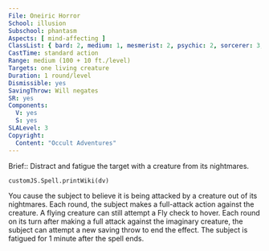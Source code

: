 ```yaml
---
File: Oneiric Horror
School: illusion
Subschool: phantasm
Aspects: [ mind-affecting ]
ClassList: { bard: 2, medium: 1, mesmerist: 2, psychic: 2, sorcerer: 3, wizard: 3 }
CastTime: standard action
Range: medium (100 + 10 ft./level)
Targets: one living creature
Duration: 1 round/level
Dismissible: yes
SavingThrow: Will negates
SR: yes
Components:
  V: yes
  S: yes
SLALevel: 3
Copyright:
  Content: "Occult Adventures"
---
```

Brief:: Distract and fatigue the target with a creature from its nightmares.

```dataviewjs
customJS.Spell.printWiki(dv)
```

You cause the subject to believe it is being attacked by a creature out of its nightmares. Each round, the subject makes a full-attack action against the creature. A flying creature can still attempt a Fly check to hover. Each round on its turn after making a full attack against the imaginary creature, the subject can attempt a new saving throw to end the effect. The subject is fatigued for 1 minute after the spell ends.
